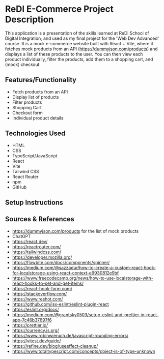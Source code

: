 # ReDI E-Commerce Project Description

This application is a presentation of the skills learned at ReDI School of Digital
Integration, and used as my final project for the 'Web Dev Advanced' course.
It is a mock e-commerce website built with React + Vite, where it fetches
mock products from an API (https://dummyjson.com/products) and displays a list
of these products to the user. You can then view each product individually,
filter the products, add them to a shopping cart, and (mock) checkout.

## Features/Functionality

- Fetch products from an API
- Display list of products
- Filter products
- Shopping Cart
- Checkout form
- Individual product details

## Technologies Used

- HTML
- CSS
- TypeScript/JavaScript
- React
- Vite
- Tailwind CSS
- React Router
- npm
- GitHub

## Setup Instructions

## Sources & References

- https://dummyjson.com/products for the list of mock products
- ChatGPT
- https://react.dev/
- https://reactrouter.com/
- https://tailwindcss.com/
- https://developer.mozilla.org/
- https://flowbite.com/docs/components/spinner/
- https://medium.com/@sazzadur/how-to-create-a-custom-react-hook-for-localstorage-using-react-context-e9930812e9bf
- https://www.freecodecamp.org/news/how-to-use-localstorage-with-react-hooks-to-set-and-get-items/
- https://react-hook-form.com/
- https://stackoverflow.com/
- https://www.reshot.com/
- https://github.com/jsx-eslint/eslint-plugin-react
- https://eslint.org/docs/
- https://medium.com/@grantsky0503/setup-eslint-and-prettier-in-react-app-7c46b37697f6
- https://prettier.io/
- https://currency.js.org/
- https://www.robinwieruch.de/javascript-rounding-errors/
- https://vitest.dev/guide/
- https://refine.dev/blog/useeffect-cleanup/
- https://www.totaltypescript.com/concepts/object-is-of-type-unknown
